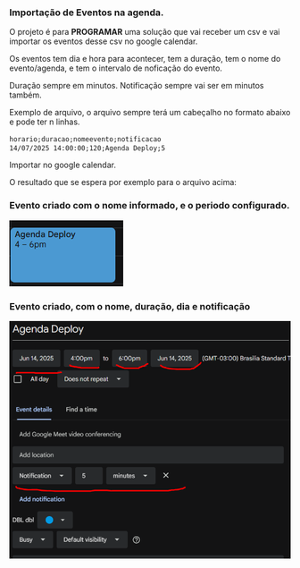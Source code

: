 ### Importação de Eventos na agenda.

O projeto é para **PROGRAMAR** uma solução que vai receber um csv e vai importar os eventos desse csv no google calendar.

Os eventos tem dia e hora para acontecer, tem a duração, tem o nome do evento/agenda, e tem o intervalo de noficação do evento.

Duração sempre em minutos.
Notificação sempre vai ser em minutos também.


Exemplo de arquivo, o arquivo sempre terá um cabeçalho no formato abaixo e pode ter n linhas.
```
horario;duracao;nomeevento;notificacao
14/07/2025 14:00:00;120;Agenda Deploy;5
```

Importar no google calendar.

O resultado que se espera por exemplo para o arquivo acima:

### Evento criado com o nome informado, e o periodo configurado.

![exemplo-criado.png](exemplo-criado.png)

### Evento criado, com o nome, duração, dia e notificação

![evento criado.png](eventocriado.png)

